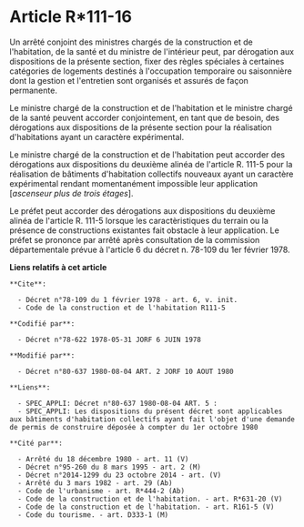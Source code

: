 # Article R*111-16

Un arrêté conjoint des ministres chargés de la construction et de l'habitation, de la santé et du ministre de l'intérieur
peut, par dérogation aux dispositions de la présente section, fixer des règles spéciales à certaines catégories de logements
destinés à l'occupation temporaire ou saisonnière dont la gestion et l'entretien sont organisés et assurés de façon
permanente.

Le ministre chargé de la construction et de l'habitation et le ministre chargé de la santé peuvent accorder conjointement, en
tant que de besoin, des dérogations aux dispositions de la présente section pour la réalisation d'habitations ayant un
caractère expérimental.

Le ministre chargé de la construction et de l'habitation peut accorder des dérogations aux dispositions du deuxième alinéa de
l'article R. 111-5 pour la réalisation de bâtiments d'habitation collectifs nouveaux ayant un caractère expérimental rendant
momentanément impossible leur application [*ascenseur plus de trois étages*].

Le préfet peut accorder des dérogations aux dispositions du deuxième alinéa de l'article R. 111-5 lorsque les
caractèristiques du terrain ou la présence de constructions existantes fait obstacle à leur application. Le préfet se
prononce par arrêté après consultation de la commission départementale prévue à l'article 6 du décret n. 78-109 du 1er
février 1978.

**Liens relatifs à cet article**

	**Cite**:

	  - Décret n°78-109 du 1 février 1978 - art. 6, v. init.
	  - Code de la construction et de l'habitation R111-5

	**Codifié par**:

	  - Décret n°78-622 1978-05-31 JORF 6 JUIN 1978

	**Modifié par**:

	  - Décret n°80-637 1980-08-04 ART. 2 JORF 10 AOUT 1980

	**Liens**:

	  - SPEC_APPLI: Décret n°80-637 1980-08-04 ART. 5 :
	  - SPEC_APPLI: Les dispositions du présent décret sont applicables aux bâtiments d'habitation collectifs ayant fait l'objet d'une demande de permis de construire déposée à compter du 1er octobre 1980

	**Cité par**:

	  - Arrêté du 18 décembre 1980 - art. 11 (V)
	  - Décret n°95-260 du 8 mars 1995 - art. 2 (M)
	  - Décret n°2014-1299 du 23 octobre 2014 - art. (V)
	  - Arrêté du 3 mars 1982 - art. 29 (Ab)
	  - Code de l'urbanisme - art. R*444-2 (Ab)
	  - Code de la construction et de l'habitation. - art. R*631-20 (V)
	  - Code de la construction et de l'habitation. - art. R161-5 (V)
	  - Code du tourisme. - art. D333-1 (M)
